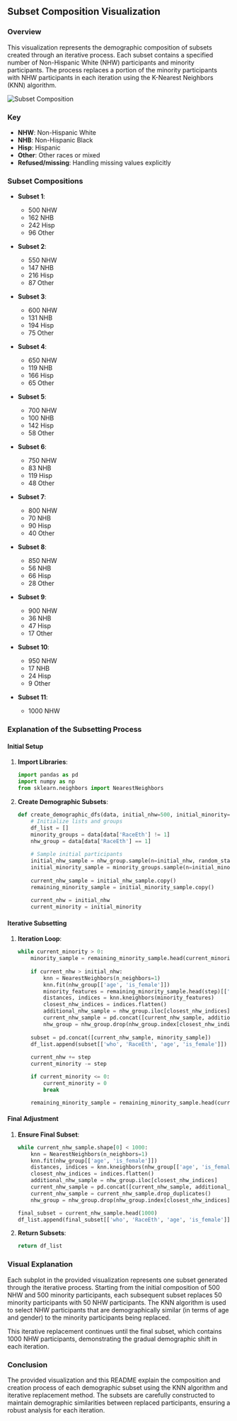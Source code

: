 ## Subset Composition Visualization

### Overview
This visualization represents the demographic composition of subsets created through an iterative process. Each subset contains a specified number of Non-Hispanic White (NHW) participants and minority participants. The process replaces a portion of the minority participants with NHW participants in each iteration using the K-Nearest Neighbors (KNN) algorithm.


![Subset Composition](SubsetCompositionMultipleSubs.jpg)


### Key
- **NHW**: Non-Hispanic White
- **NHB**: Non-Hispanic Black
- **Hisp**: Hispanic
- **Other**: Other races or mixed
- **Refused/missing**: Handling missing values explicitly

### Subset Compositions
- **Subset 1**: 
  - 500 NHW
  - 162 NHB
  - 242 Hisp
  - 96 Other

- **Subset 2**:
  - 550 NHW
  - 147 NHB
  - 216 Hisp
  - 87 Other

- **Subset 3**:
  - 600 NHW
  - 131 NHB
  - 194 Hisp
  - 75 Other

- **Subset 4**:
  - 650 NHW
  - 119 NHB
  - 166 Hisp
  - 65 Other

- **Subset 5**:
  - 700 NHW
  - 100 NHB
  - 142 Hisp
  - 58 Other

- **Subset 6**:
  - 750 NHW
  - 83 NHB
  - 119 Hisp
  - 48 Other

- **Subset 7**:
  - 800 NHW
  - 70 NHB
  - 90 Hisp
  - 40 Other

- **Subset 8**:
  - 850 NHW
  - 56 NHB
  - 66 Hisp
  - 28 Other

- **Subset 9**:
  - 900 NHW
  - 36 NHB
  - 47 Hisp
  - 17 Other

- **Subset 10**:
  - 950 NHW
  - 17 NHB
  - 24 Hisp
  - 9 Other

- **Subset 11**:
  - 1000 NHW

### Explanation of the Subsetting Process

#### Initial Setup
1. **Import Libraries**:
    ```python
    import pandas as pd
    import numpy as np
    from sklearn.neighbors import NearestNeighbors
    ```

2. **Create Demographic Subsets**:
    ```python
    def create_demographic_dfs(data, initial_nhw=500, initial_minority=500, step=50):
        # Initialize lists and groups
        df_list = []
        minority_groups = data[data['RaceEth'] != 1]
        nhw_group = data[data['RaceEth'] == 1]
        
        # Sample initial participants
        initial_nhw_sample = nhw_group.sample(n=initial_nhw, random_state=42)
        initial_minority_sample = minority_groups.sample(n=initial_minority, random_state=42)
        
        current_nhw_sample = initial_nhw_sample.copy()
        remaining_minority_sample = initial_minority_sample.copy()
        
        current_nhw = initial_nhw
        current_minority = initial_minority
    ```

#### Iterative Subsetting
1. **Iteration Loop**:
    ```python
    while current_minority > 0:
        minority_sample = remaining_minority_sample.head(current_minority)
        
        if current_nhw > initial_nhw:
            knn = NearestNeighbors(n_neighbors=1)
            knn.fit(nhw_group[['age', 'is_female']])
            minority_features = remaining_minority_sample.head(step)[['age', 'is_female']]
            distances, indices = knn.kneighbors(minority_features)
            closest_nhw_indices = indices.flatten()
            additional_nhw_sample = nhw_group.iloc[closest_nhw_indices]
            current_nhw_sample = pd.concat([current_nhw_sample, additional_nhw_sample])
            nhw_group = nhw_group.drop(nhw_group.index[closest_nhw_indices])
        
        subset = pd.concat([current_nhw_sample, minority_sample])
        df_list.append(subset[['who', 'RaceEth', 'age', 'is_female']])
        
        current_nhw += step
        current_minority -= step

        if current_minority <= 0:
            current_minority = 0
            break

        remaining_minority_sample = remaining_minority_sample.head(current_minority)
    ```

#### Final Adjustment
1. **Ensure Final Subset**:
    ```python
    while current_nhw_sample.shape[0] < 1000:
        knn = NearestNeighbors(n_neighbors=1)
        knn.fit(nhw_group[['age', 'is_female']])
        distances, indices = knn.kneighbors(nhw_group[['age', 'is_female']].head(1))
        closest_nhw_indices = indices.flatten()
        additional_nhw_sample = nhw_group.iloc[closest_nhw_indices]
        current_nhw_sample = pd.concat([current_nhw_sample, additional_nhw_sample])
        current_nhw_sample = current_nhw_sample.drop_duplicates()
        nhw_group = nhw_group.drop(nhw_group.index[closest_nhw_indices])
    
    final_subset = current_nhw_sample.head(1000)
    df_list.append(final_subset[['who', 'RaceEth', 'age', 'is_female']])
    ```

2. **Return Subsets**:
    ```python
    return df_list
    ```

### Visual Explanation
Each subplot in the provided visualization represents one subset generated through the iterative process. Starting from the initial composition of 500 NHW and 500 minority participants, each subsequent subset replaces 50 minority participants with 50 NHW participants. The KNN algorithm is used to select NHW participants that are demographically similar (in terms of age and gender) to the minority participants being replaced.

This iterative replacement continues until the final subset, which contains 1000 NHW participants, demonstrating the gradual demographic shift in each iteration.

### Conclusion
The provided visualization and this README explain the composition and creation process of each demographic subset using the KNN algorithm and iterative replacement method. The subsets are carefully constructed to maintain demographic similarities between replaced participants, ensuring a robust analysis for each iteration.